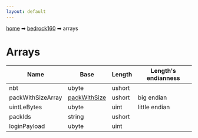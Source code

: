 ```yaml
---
layout: default
---
```


[home](/) ➡ [bedrock160](/protocol/bedrock160) ➡ arrays

# Arrays

Name | Base | Length | Length's endianness
---|---|---|---
nbt | ubyte | ushort | 
packWithSizeArray | [packWithSize](/protocol/bedrock160/types/pack-with-size) | ushort | big endian
uintLeBytes | ubyte | uint | little endian
packIds | string | ushort | 
loginPayload | ubyte | uint | 
